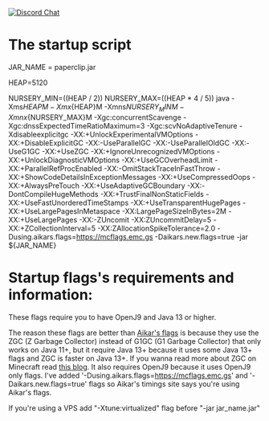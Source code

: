   [![Discord Chat](https://img.shields.io/discord/308323056592486420.svg)](https://discord.gg/98zrwn8)

  # The startup script
  
  JAR_NAME = paperclip.jar
    
    
  HEAP=5120
  

  NURSERY_MIN=$(($HEAP / 2))
  NURSERY_MAX=$(($HEAP * 4 / 5))
  java -Xms${HEAP}M -Xmx${HEAP}M -Xmns${NURSERY_MIN}M -Xmnx${NURSERY_MAX}M -Xgc:concurrentScavenge -Xgc:dnssExpectedTimeRatioMaximum=3 -Xgc:scvNoAdaptiveTenure -Xdisableexplicitgc -XX:+UnlockExperimentalVMOptions -XX:+DisableExplicitGC -XX:-UseParallelGC -XX:-UseParallelOldGC -XX:-UseG1GC -XX:+UseZGC -XX:+IgnoreUnrecognizedVMOptions -XX:+UnlockDiagnosticVMOptions -XX:+UseGCOverheadLimit -XX:+ParallelRefProcEnabled -XX:-OmitStackTraceInFastThrow -XX:+ShowCodeDetailsInExceptionMessages -XX:+UseCompressedOops -XX:+AlwaysPreTouch -XX:+UseAdaptiveGCBoundary -XX:-DontCompileHugeMethods -XX:+TrustFinalNonStaticFields -XX:+UseFastUnorderedTimeStamps -XX:+UseTransparentHugePages -XX:+UseLargePagesInMetaspace -XX:LargePageSizeInBytes=2M -XX:+UseLargePages -XX:-ZUncomit -XX:ZUncommitDelay=5 -XX:+ZCollectionInterval=5 -XX:ZAllocationSpikeTolerance=2.0 -Dusing.aikars.flags=https://mcflags.emc.gs -Daikars.new.flags=true -jar ${JAR_NAME}


  # Startup flags's requirements and information:

  These flags require you to have OpenJ9 and Java 13 or higher.

  The reason these flags are better than [Aikar's flags](https://aikar.co/2018/07/02/tuning-the-jvm-g1gc-garbage-collector-flags-for-minecraft/) is because they use the ZGC (Z Garbage Collector) instead of G1GC (G1 Garbage Collector) that only works on Java 11+, but it require Java 13+ because it uses some Java 13+ flags and ZGC is faster on Java 13+. If you wanna read more about ZGC on Minecraft read [this blog](https://krusic22.com/2020/03/25/higher-performance-crafting-using-jdk11-and-zgc/). It also requires OpenJ9 because it uses OpenJ9 only flags. I've added '-Dusing.aikars.flags=https://mcflags.emc.gs' and '-Daikars.new.flags=true' flags so Aikar's timings site says you're using Aikar's flags.



  If you're using a VPS add "-Xtune:virtualized" flag before "-jar jar_name.jar"

